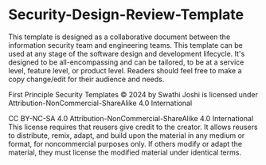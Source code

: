 # Security-Design-Review-Template
This template is designed as a collaborative document between the information security team and engineering teams. This template can be used at any stage of the software design and development lifecycle. It's designed to be all-encompassing and can be tailored, to be at a service level, feature level, or product level. Readers should feel free to make a copy change/edit for their audience and needs.  


First Principle Security Templates © 2024 by Swathi Joshi is licensed under Attribution-NonCommercial-ShareAlike 4.0 International 

CC BY-NC-SA 4.0
Attribution-NonCommercial-ShareAlike 4.0 International
This license requires that reusers give credit to the creator. It allows reusers to distribute, remix, adapt, and build upon the material in any medium or format, for noncommercial purposes only. If others modify or adapt the material, they must license the modified material under identical terms.

